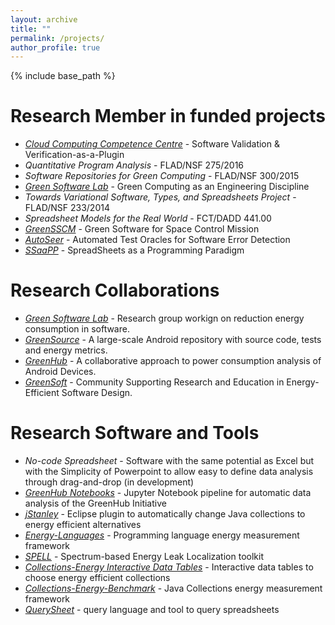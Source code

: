 ```yaml
---
layout: archive
title: ""
permalink: /projects/
author_profile: true
---
```


{% include base_path %}

# Research Member in funded projects

- *[Cloud Computing Competence Centre](http://wordpress.ubi.pt/c4/)* - Software Validation & Verification-as-a-Plugin
- *Quantitative Program Analysis* - FLAD/NSF 275/2016
- *Software Repositories for Green Computing* - FLAD/NSF 300/2015
- *[Green Software Lab](http://greenlab.di.uminho.pt)* - Green Computing as an Engineering Discipline
- *Towards Variational Software, Types, and Spreadsheets Project* - FLAD/NSF 233/2014
- *Spreadsheet Models for the Real World* - FCT/DADD 441.00
- *[GreenSSCM](http://visionspace.dnsdynamic.com/twiki/bin/view/GreenSSCM/)* - Green Software for Space Control Mission
- *[AutoSeer](http://autoseer.fe.up.pt/)* - Automated Test Oracles for Software Error Detection
- *[SSaaPP](http://ssaapp.di.uminho.pt/)* - SpreadSheets as a Programming Paradigm


# Research Collaborations

- *[Green Software Lab](http://greenlab.di.uminho.pt)* - Research group workign on reduction energy consumption in software.
- *[GreenSource](https://greenlab.di.uminho.pt/greensource/)* - A large-scale Android repository with source code, tests and energy metrics.
- *[GreenHub](https://greenhubproject.org/)* - A collaborative approach to power consumption analysis of Android Devices.
- *[GreenSoft](https://greensoft.cs.txstate.edu/)* - Community Supporting Research and Education in Energy-Efficient Software Design.


# Research Software and Tools

- *No-code Spreadsheet* - Software with the same potential as Excel but with the Simplicity of Powerpoint to
allow easy to define data analysis through drag-and-drop (in development)
- *[GreenHub Notebooks](https://github.com/greenhub-project/notebooks)* - Jupyter Notebook pipeline for automatic data analysis of the GreenHub Initiative
- *[jStanley](https://greensoftwarelab.github.io/jStanley/)* - Eclipse plugin to automatically change Java collections to energy efficient alternatives
- *[Energy-Languages](https://github.com/greensoftwarelab/Energy-Languages)* - Programming language energy measurement framework
- *[SPELL](https://github.com/greensoftwarelab/SPELL)* - Spectrum-based Energy Leak Localization toolkit
- *[Collections-Energy Interactive Data Tables](http://greenlab.di.uminho.pt/collections/)* - Interactive data tables to choose energy efficient collections
- *[Collections-Energy-Benchmark](https://github.com/greensoftwarelab/Collections-Energy-Benchmark)* - Java Collections energy measurement framework
- *[QuerySheet](http://ssaapp.di.uminho.pt/twiki/bin/view/Main/Software)* - query language and tool to query spreadsheets